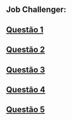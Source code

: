 ## Job Challenger:


## [Questão 1](https://github.com/dayvison06/jobchallenger/blob/main/Questao_1.cs)

## [Questão 2](https://github.com/dayvison06/jobchallenger/blob/main/Questao_2.cs)

## [Questão 3](https://github.com/dayvison06/jobchallenger/blob/main/Questao_3.cs)

## [Questão 4](https://github.com/dayvison06/jobchallenger/blob/main/Questao_4.cs)

## [Questão 5](https://github.com/dayvison06/jobchallenger/blob/main/Questao_5.cs)
